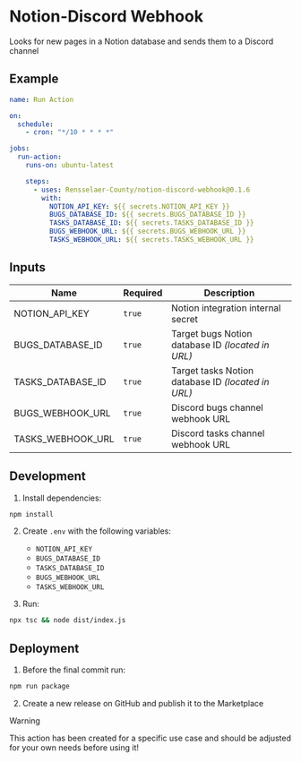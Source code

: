 # Notion-Discord Webhook

Looks for new pages in a Notion database and sends them to a Discord channel

## Example

```yml
name: Run Action

on:
  schedule:
    - cron: "*/10 * * * *"

jobs:
  run-action:
    runs-on: ubuntu-latest

    steps:
      - uses: Rensselaer-County/notion-discord-webhook@0.1.6
        with:
          NOTION_API_KEY: ${{ secrets.NOTION_API_KEY }}
          BUGS_DATABASE_ID: ${{ secrets.BUGS_DATABASE_ID }}
          TASKS_DATABASE_ID: ${{ secrets.TASKS_DATABASE_ID }}
          BUGS_WEBHOOK_URL: ${{ secrets.BUGS_WEBHOOK_URL }}
          TASKS_WEBHOOK_URL: ${{ secrets.TASKS_WEBHOOK_URL }}
```

## Inputs

| Name              | Required | Description                                        |
| ----------------- | -------- | -------------------------------------------------- |
| NOTION_API_KEY    | `true`   | Notion integration internal secret                 |
| BUGS_DATABASE_ID  | `true`   | Target bugs Notion database ID _(located in URL)_  |
| TASKS_DATABASE_ID | `true`   | Target tasks Notion database ID _(located in URL)_ |
| BUGS_WEBHOOK_URL  | `true`   | Discord bugs channel webhook URL                   |
| TASKS_WEBHOOK_URL | `true`   | Discord tasks channel webhook URL                  |

## Development

1. Install dependencies:

```bash
npm install
```

2. Create `.env` with the following variables:

   - `NOTION_API_KEY`
   - `BUGS_DATABASE_ID`
   - `TASKS_DATABASE_ID`
   - `BUGS_WEBHOOK_URL`
   - `TASKS_WEBHOOK_URL`

3. Run:

```bash
npx tsc && node dist/index.js
```

## Deployment

1. Before the final commit run:

```bash
npm run package
```

2. Create a new release on GitHub and publish it to the Marketplace

> [!WARNING]
>
> This action has been created for a specific use case and should be adjusted for your own needs before using it!
